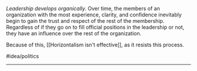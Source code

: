 *Leadership develops organically.* Over time, the members of an organization with the most experience, clarity, and confidence inevitably begin to gain the trust and respect of the rest of the membership. Regardless of if they go on to fill official positions in the leadership or not, they have an influence over the rest of the organization. 

Because of this, [[Horizontalism isn't effective]], as it resists this process. 

#idea/politics 

---
